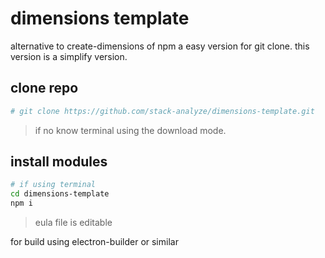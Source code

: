 # dimensions template

alternative to create-dimensions of npm a easy version for git clone.
this version is a simplify version.

## clone repo
```sh
# git clone https://github.com/stack-analyze/dimensions-template.git
```

> if no know terminal using the download mode.

## install modules

```sh
# if using terminal
cd dimensions-template
npm i
```

> eula file is editable

for build using electron-builder or similar